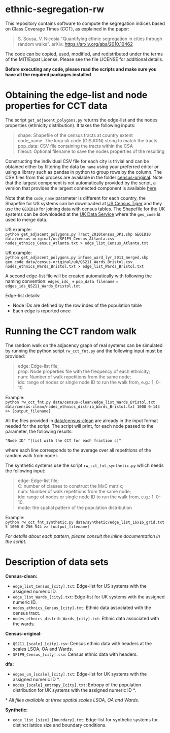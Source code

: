 # ethnic-segregation-rw

This repository contains software to compute the segregation indices
based on Class Coverage Times (CCT), as explained in the paper:  

> S. Sousa, V. Nicosia
> "Quantifying ethnic segregation in cities through random walks".
> arXiv: https://arxiv.org/abs/2010.10462

The code can be copied, used, modified, and redistributed under the
terms of the MIT/Expat License. Please see the file LICENSE for
additional details.


**Before executing any code, please read the scripts and make sure you have all
the required packages installed**


# Obtaining the edge-list and node properties for CCT data  

The script `get_adjacent_polygons.py` returns the edge-list and the nodes
properties (ethnicity distribution). It takes the following inputs:

> shape:     Shapefile of the census tracts at country extent  
> code_name: The loop uk code (GISJOIN) string to match the tracts  
> pop_data:  CSV file containing the tracts within the CSA  
> fileout:   Optional filename to save the nodes properties of the resulting  

Constructing the individual CSV file for each city is trivial and can be
obtained either by filtering the data by `name` using your preferred editor or
using a library such as pandas in python to group rows by the column. The CSV
files from this process are available in the folder
[census-original](census-original/). Note that the largest component is not
automatically provided by the script, a version that provides the largest
connected component is available
[here](https://mygit.katolaz.net/covid_19_ethnicity/rw-segregation/src/branch/master/cct/get_adjacencies_connected.py).

Note that the `code_name` parameter is different for each country, the Shapefile
for US systems can be downloaded at [US Census
Tiger](https://www2.census.gov/geo/tiger/TIGER2010DP1/Tract_2010Census_DP1.zip)
and they use the `GEOID10` for joining data with census tables. The Shapefile for
the UK systems can be downloaded at the [UK Data
Service](https://statistics.ukdataservice.ac.uk/dataset/2011-census-geography-boundaries-wards-and-electoral-divisions)
where the `geo_code` is used to merge data.

US example:  
`python get_adjacent_polygons.py Tract_2010Census_DP1.shp GEOID10 data/census-original/us/SF1P9_Census_Atlanta.csv nodes_ethnics_Census_Atlanta.txt > edge_list_Census_Atlanta.txt`

UK example:  
`python get_adjacent_polygons.py infuse_ward_lyr_2011_merged.shp geo_code data/census-original/uk/QS211_Wards_Bristol.csv nodes_ethnics_Wards_Bristol.txt > edge_list_Wards_Bristol.txt`

A second edge-list file will be created automatically with following the naming
convention:
`edges_ids_` + `pop_data filename` = `edges_ids_QS211_Wards_Bristol.txt`

Edge-list details:
* Node IDs are defined by the row index of the population table
* Each edge is reported once


# Running the CCT random walk  

The random walk on the adjacency graph of real systems can be simulated by
running the python script `rw_cct_fnt.py` and the following input must be
provided:

> edge:    Edge-list file;  
> prop:    Node properties file with the frequency of each ethnicity;  
> num:     Number of walk repetitions from the same node;  
> idx:     range of nodes or single node ID to run the walk from, e.g.: 1, 0-10.  

Example:  
`python rw_cct_fnt.py data/census-clean/edge_list_Wards_Bristol.txt data/census-clean/nodes_ethnics_distrib_Wards_Bristol.txt 1000 0-143 >> [output_filename]`

All the files provided in [data/census-clean](data/census-clean) are already in
the input format needed for the script. The script will print, for each node
passed to the <idx> parameter, the following results:
```
"Node ID" "[list with the CCT for each fraction c]"
```
where each line corresponds to the average over all repetitions of the random
walk from node i.

The synthetic systems use the script `rw_cct_fnt_synthetic.py` which needs the
following input:

> edge:    Edge-list file;  
> C:       number of classes to construct the MxC matrix;  
> num:     Number of walk repetitions from the same node;  
> idx:     range of nodes or single node ID to run the walk from, e.g.: 1, 0-10.  
> mode:    the spatial pattern of the population distribution

Example:  
`python rw_cct_fnt_synthetic.py data/synthetic/edge_list_16x16_grid.txt 5 1000 0-256 544 >> [output_filename]`

*For details about each pattern, please consult the inline documentation in the script.*


# Description of data sets

**Census-clean:**

- `edge_list_Census_[city].txt`: Edge-list for US systems with the assigned numeric ID.
- `edge_list_Wards_[city].txt`: Edge-list for UK systems with the assigned numeric ID.
- `nodes_ethnics_Census_[city].txt`: Ethnic data associated with the census tract.
- `nodes_ethnics_distrib_Wards_[city].txt`: Ethnic data associated with the wards.

**Census-original:**
- `QS211_[scale]_[city].csv`: Census ethnic data with headers at the scales
LSOA, OA and Wards.
- `SF1P9_Census_[city].csv`: Census ethnic data with headers.

**dfa:**  
- `edges_un_[scale]_[city].txt`: Edge-list for UK systems with the assigned
numeric ID \*.
- `nodes_[scale]_entropy_[city].txt`: Entropy of the population distribution for
UK systems with the assigned numeric ID \*.

\* *All files available at three spatial scales LSOA, OA and Wards.*

**Synthetic:**
- `edge_list_[size]_[boundary].txt`: Edge-list for synthetic systems for
distinct lattice size and boundary conditions.
